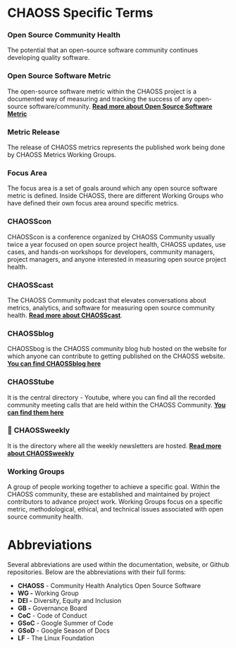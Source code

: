 

# CHAOSS Specific Terms

### **Open Source Community Health**

The potential that an open-source software community continues developing quality software.

### **Open Source Software Metric**

The open-source software metric within the CHAOSS project is a documented way of measuring and tracking the success of any open-source software/community. [**Read more about Open Source Software Metric**](https://chaoss.community/metrics/)

### **Metric Release**

The release of CHAOSS metrics represents the published work being done by CHAOSS Metrics Working Groups. 

### **Focus Area**

The focus area is a set of goals around which any open source software metric is defined. Inside CHAOSS, there are different Working Groups who have defined their own focus area around specific metrics.

### **CHAOSScon**

CHAOSScon is a conference organized by CHAOSS Community usually twice a year focused on open source project health, CHAOSS updates, use cases, and hands-on workshops for developers, community managers, project managers, and anyone interested in measuring open source project health. 

### **CHAOSScast**

The CHAOSS Community podcast that elevates conversations about metrics, analytics, and software for measuring open source community health. [**Read more about CHAOSScast**](https://podcast.chaoss.community/).

### **CHAOSSblog**

CHAOSSbog is the CHAOSS community blog hub hosted on the website for which anyone can contribute to getting published on the CHAOSS website. [**You can find CHAOSSblog here**](https://chaoss.community/blog/)

### **CHAOSStube**

It is the central directory - Youtube, where you can find all the recorded community meeting calls that are held within the CHAOSS Community. [**You can find them here**](https://www.youtube.com/c/CHAOSStube/featured)

### 📰 **CHAOSSweekly**

It is the directory where all the weekly newsletters are hosted. [**Read more about CHAOSSweekly**](https://chaoss.community/news/)

### **Working Groups**

A group of people working together to achieve a specific goal. Within the CHAOSS community, these are established and maintained by project contributors to advance project work. Working Groups focus on a specific metric, methodological, ethical, and technical issues associated with open source community health.


# Abbreviations

Several abbreviations are used within the documentation, website, or Github repositories. Below are the abbreviations with their full forms:

* **CHAOSS** - Community Health Analytics Open Source Software
* **WG -** Working Group
* **DEI -** Diversity, Equity and Inclusion
* **GB -** Governance Board
* **CoC** - Code of Conduct
* **GSoC** - Google Summer of Code
* **GSoD** - Google Season of Docs
* **LF** - The Linux Foundation